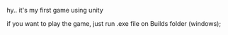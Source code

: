 hy.. it's my first game using unity

if you want to play the game, just run .exe file on Builds folder (windows);